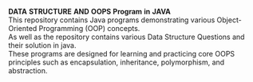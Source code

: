 **DATA** **STRUCTURE** **AND** **OOPS** **Program** **in** **JAVA** 
<br>
This repository contains Java programs demonstrating various Object-Oriented Programming (OOP) concepts. 
<br> 
As well as the repository contains various Data Structure Questions and their solution in java. 
<br>
These programs are designed for learning and practicing core OOPS principles such as encapsulation, inheritance, polymorphism, and abstraction. 
